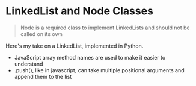 # LinkedList and Node Classes

> Node is a required class to implement LinkedLists and should not be called on its own

Here's my take on a LinkedList, implemented in Python.

- JavaScript array method names are used to make it easier to understand
- .push(), like in javascript, can take multiple positional arguments and append them to the list
